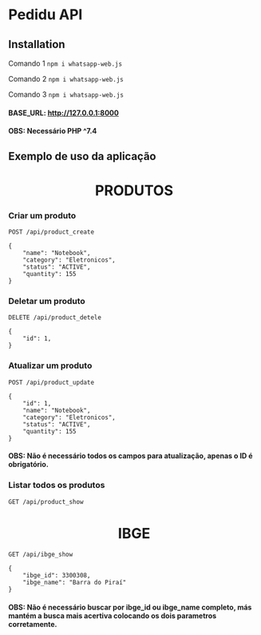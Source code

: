 # Pedidu API

## Installation

Comando 1 `npm i whatsapp-web.js`

Comando 2 `npm i whatsapp-web.js`

Comando 3 `npm i whatsapp-web.js`

#### BASE_URL: http://127.0.0.1:8000

#### OBS: Necessário PHP ^7.4

## Exemplo de uso da aplicação


<h1 align="center">
PRODUTOS
</h1>

### Criar um produto

```
POST /api/product_create
```
```
{
    "name": "Notebook",
    "category": "Eletronicos",
    "status": "ACTIVE",
    "quantity": 155
}
```


### Deletar um produto
```
DELETE /api/product_detele
```
```
{
    "id": 1, 
}
```


### Atualizar um produto
```
POST /api/product_update
```
```
{
    "id": 1, 
    "name": "Notebook",
    "category": "Eletronicos",
    "status": "ACTIVE",
    "quantity": 155
}
```
#### OBS: Não é necessário todos os campos para atualização, apenas o ID é obrigatório.


### Listar todos os produtos
```
GET /api/product_show
```


<h1 align="center">
IBGE
</h1>

```
GET /api/ibge_show
```
```
{
    "ibge_id": 3300308, 
    "ibge_name": "Barra do Piraí" 
}
```
#### OBS: Não é necessário buscar por ibge_id ou ibge_name completo, más mantém a busca mais acertiva colocando os dois parametros corretamente.

